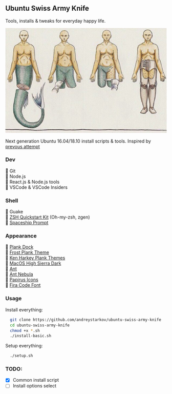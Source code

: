 ## Ubuntu Swiss Army Knife

Tools, installs & tweaks for everyday happy life.

![](assets/pic.jpg)

Next generation Ubuntu 16.04/18.10 install scripts & tools. Inspired by [prevous attempt](https://github.com/andreystarkov/perfect-ubuntu)

### Dev
  :hocho: Git<br />
  :hocho: Node.js<br />
  :hocho: React.js & Node.js tools<br />
  :hocho: VSCode & VSCode Insiders<br />
 
### Shell
  :hocho: Guake<br />
  :hocho: [ZSH Quickstart Kit](https://github.com/unixorn/zsh-quickstart-kit) (Oh-my-zsh, zgen)<br />
  :hocho: [Spaceship Prompt](https://github.com/denysdovhan/spaceship-prompt)<br />

### Appearance
  :hocho: [Plank Dock](https://github.com/B00merang-Project/macOS-High-Sierra-Dark)<br />
  :hocho: [Frost Plank Theme](https://github.com/dikiaap/frost-plank-theme)<br />
  :hocho: [Ken Harkey Plank Themes](https://github.com/KenHarkey/plank-themes)<br />
  :hocho: [MacOS High Sierra Dark](https://github.com/B00merang-Project/macOS-High-Sierra-Dark)<br />
  :hocho: [Ant](https://github.com/EliverLara/Ant)<br />
  :hocho: [Ant Nebula](https://github.com/EliverLara/Ant-Nebula)<br />
  :hocho: [Papirus Icons](https://github.com/PapirusDevelopmentTeam/papirus-icon-theme)<br />
  :hocho: [Fira Code Font](https://github.com/tonsky/FiraCode)<br />

### Usage
  Install everything:
```bash
  git clone https://github.com/andreystarkov/ubuntu-swiss-army-knife
  cd ubuntu-swiss-army-knife
  chmod +x *.sh
  ./install-basic.sh
```

  Setup everything:
```bash
  ./setup.sh
```

### TODO:
  - [x] Common install script
  - [ ] Install options select

